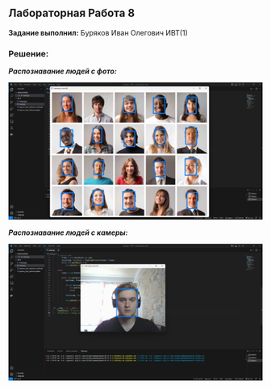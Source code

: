 ## Лабораторная Работа 8

**Задание выполнил:** Буряков Иван Олегович ИВТ(1)


### Решение:

***Распознавание людей с фото:***

![image.png](https://github.com/Buryackov-Ivan/Prog-6SEM-2023/blob/main/LR_8/Report/Report-LR-8(1).png?raw=true)

***Распознавание людей с камеры:***

![image.png](https://github.com/Buryackov-Ivan/Prog-6SEM-2023/blob/main/LR_8/Report/Report-LR-8(2).png?raw=true)
